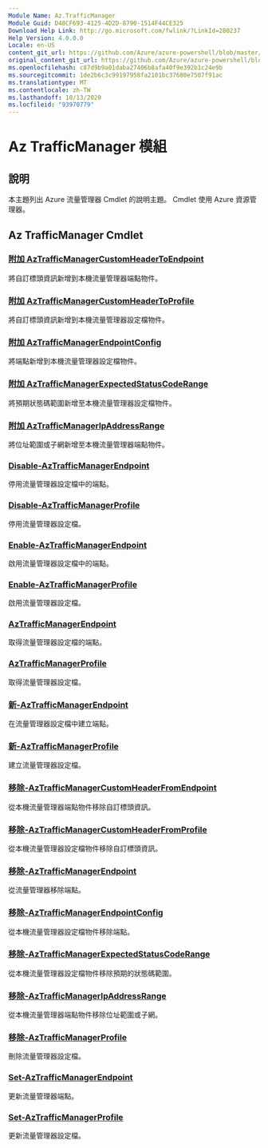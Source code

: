 ```yaml
---
Module Name: Az.TrafficManager
Module Guid: D48CF693-4125-4D2D-8790-1514F44CE325
Download Help Link: http://go.microsoft.com/fwlink/?LinkId=280237
Help Version: 4.0.0.0
Locale: en-US
content_git_url: https://github.com/Azure/azure-powershell/blob/master/src/TrafficManager/TrafficManager/help/Az.TrafficManager.md
original_content_git_url: https://github.com/Azure/azure-powershell/blob/master/src/TrafficManager/TrafficManager/help/Az.TrafficManager.md
ms.openlocfilehash: c87d9b9a01daba27406b8afa40f9e392b1c24e9b
ms.sourcegitcommit: 1de2b6c3c99197958fa2101bc37680e7507f91ac
ms.translationtype: MT
ms.contentlocale: zh-TW
ms.lasthandoff: 10/13/2020
ms.locfileid: "93970779"
---
```

# Az TrafficManager 模組
## 說明
本主題列出 Azure 流量管理器 Cmdlet 的說明主題。 Cmdlet 使用 Azure 資源管理器。

## Az TrafficManager Cmdlet
### [附加 AzTrafficManagerCustomHeaderToEndpoint](Add-AzTrafficManagerCustomHeaderToEndpoint.md)
將自訂標頭資訊新增到本機流量管理器端點物件。

### [附加 AzTrafficManagerCustomHeaderToProfile](Add-AzTrafficManagerCustomHeaderToProfile.md)
將自訂標頭資訊新增到本機流量管理器設定檔物件。

### [附加 AzTrafficManagerEndpointConfig](Add-AzTrafficManagerEndpointConfig.md)
將端點新增到本機流量管理器設定檔物件。

### [附加 AzTrafficManagerExpectedStatusCodeRange](Add-AzTrafficManagerExpectedStatusCodeRange.md)
將預期狀態碼範圍新增至本機流量管理器設定檔物件。

### [附加 AzTrafficManagerIpAddressRange](Add-AzTrafficManagerIpAddressRange.md)
將位址範圍或子網新增至本機流量管理器端點物件。

### [Disable-AzTrafficManagerEndpoint](Disable-AzTrafficManagerEndpoint.md)
停用流量管理器設定檔中的端點。

### [Disable-AzTrafficManagerProfile](Disable-AzTrafficManagerProfile.md)
停用流量管理器設定檔。

### [Enable-AzTrafficManagerEndpoint](Enable-AzTrafficManagerEndpoint.md)
啟用流量管理器設定檔中的端點。

### [Enable-AzTrafficManagerProfile](Enable-AzTrafficManagerProfile.md)
啟用流量管理器設定檔。

### [AzTrafficManagerEndpoint](Get-AzTrafficManagerEndpoint.md)
取得流量管理器設定檔的端點。

### [AzTrafficManagerProfile](Get-AzTrafficManagerProfile.md)
取得流量管理器設定檔。

### [新-AzTrafficManagerEndpoint](New-AzTrafficManagerEndpoint.md)
在流量管理器設定檔中建立端點。

### [新-AzTrafficManagerProfile](New-AzTrafficManagerProfile.md)
建立流量管理器設定檔。

### [移除-AzTrafficManagerCustomHeaderFromEndpoint](Remove-AzTrafficManagerCustomHeaderFromEndpoint.md)
從本機流量管理器端點物件移除自訂標頭資訊。

### [移除-AzTrafficManagerCustomHeaderFromProfile](Remove-AzTrafficManagerCustomHeaderFromProfile.md)
從本機流量管理器設定檔物件移除自訂標頭資訊。

### [移除-AzTrafficManagerEndpoint](Remove-AzTrafficManagerEndpoint.md)
從流量管理器移除端點。

### [移除-AzTrafficManagerEndpointConfig](Remove-AzTrafficManagerEndpointConfig.md)
從本機流量管理器設定檔物件移除端點。

### [移除-AzTrafficManagerExpectedStatusCodeRange](Remove-AzTrafficManagerExpectedStatusCodeRange.md)
從本機流量管理器設定檔物件移除預期的狀態碼範圍。

### [移除-AzTrafficManagerIpAddressRange](Remove-AzTrafficManagerIpAddressRange.md)
從本機流量管理器端點物件移除位址範圍或子網。

### [移除-AzTrafficManagerProfile](Remove-AzTrafficManagerProfile.md)
刪除流量管理器設定檔。

### [Set-AzTrafficManagerEndpoint](Set-AzTrafficManagerEndpoint.md)
更新流量管理器端點。

### [Set-AzTrafficManagerProfile](Set-AzTrafficManagerProfile.md)
更新流量管理器設定檔。

